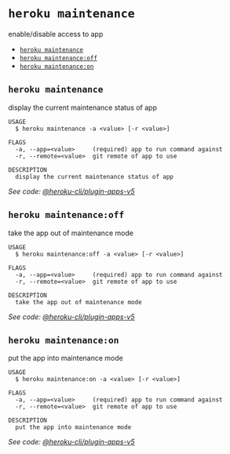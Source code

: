 `heroku maintenance`
====================

enable/disable access to app

* [`heroku maintenance`](#heroku-maintenance)
* [`heroku maintenance:off`](#heroku-maintenanceoff)
* [`heroku maintenance:on`](#heroku-maintenanceon)

## `heroku maintenance`

display the current maintenance status of app

```
USAGE
  $ heroku maintenance -a <value> [-r <value>]

FLAGS
  -a, --app=<value>     (required) app to run command against
  -r, --remote=<value>  git remote of app to use

DESCRIPTION
  display the current maintenance status of app
```

_See code: [@heroku-cli/plugin-apps-v5](https://github.com/heroku/cli/blob/v9.0.0-dev.0/packages/apps-v5/src/commands/maintenance/index.js)_

## `heroku maintenance:off`

take the app out of maintenance mode

```
USAGE
  $ heroku maintenance:off -a <value> [-r <value>]

FLAGS
  -a, --app=<value>     (required) app to run command against
  -r, --remote=<value>  git remote of app to use

DESCRIPTION
  take the app out of maintenance mode
```

_See code: [@heroku-cli/plugin-apps-v5](https://github.com/heroku/cli/blob/v9.0.0-dev.0/packages/apps-v5/src/commands/maintenance/off.js)_

## `heroku maintenance:on`

put the app into maintenance mode

```
USAGE
  $ heroku maintenance:on -a <value> [-r <value>]

FLAGS
  -a, --app=<value>     (required) app to run command against
  -r, --remote=<value>  git remote of app to use

DESCRIPTION
  put the app into maintenance mode
```

_See code: [@heroku-cli/plugin-apps-v5](https://github.com/heroku/cli/blob/v9.0.0-dev.0/packages/apps-v5/src/commands/maintenance/on.js)_
